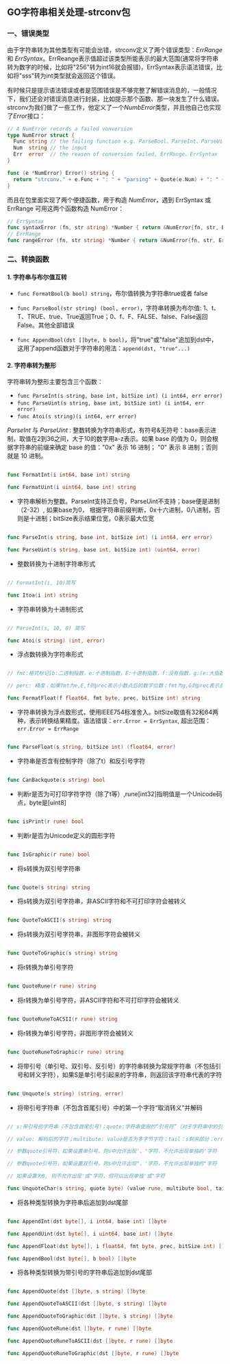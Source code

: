 ## GO字符串相关处理-strconv包

### 一、错误类型

由于字符串转为其他类型有可能会出错，strconv定义了两个错误类型：*ErrRange* 和 *ErrSyntax*。ErrReange表示值超过该类型所能表示的最大范围(通常将字符串转为数字的时候，比如将"256"转为int16就会报错)，ErrSyntax表示语法错误，比如将"sss"转为int类型就会返回这个错误。

有时候只是提示语法错误或者是范围错误是不够完整了解错误消息的，一般情况下，我们还会对错误消息进行封装，比如提示那个函数、那一块发生了什么错误。strconv为我们做了一些工作，他定义了一个*NumbError*类型，并且他自己也实现了*Error*接口：

```go
// A NumError records a failed vonversion
type NumError struct {
  Func string // the failing function e.g. ParseBool、ParseInt、ParseUint、ParseFloat
  Num  string // the input
  Err  error  // the reason of conversion failed, ErrRange、ErrSyntax
}

func (e *NumError) Error() string {
  return "strconv." + e.Func + ": " + "parsing" + Quote(e.Num) + ": " + e.Err.Error()
}
```

而且在包里面实现了两个便捷函数，用于构造 *NumError*，遇到 ErrSyntax 或 ErrRange 可用这两个函数构造 NumError：

```go
// ErrSyntax
func syntaxError (fn, str string) *Number { return &NumError{fn, str, ErrSyntax} }
// ErrRange
func rangeError (fn, str string) *Number { return &NumError{fn, str, ErrRange} }
```

### 二、转换函数

#### 1. 字符串与布尔值互转

* `func FormatBool(b bool) string`，布尔值转换为字符串true或者 false

* `func ParseBool(str string) (bool, error)`，字符串转换为布尔值: 1、t、T、TRUE、true、True返回True；0、f、F、FALSE、false、False返回False。其他全部错误

* `func AppendBool(dst []byte, b bool)`，将"true"或"false"追加到dst中，这用了append函数对于字符串的用法：`append(dst, "true"...)`

#### 2. 字符串转为整形

字符串转为整形主要包含三个函数：

* `func ParseInt(s string, base int, bitSize int) (i int64, err error)`
* `func ParseUint(s string, base int, bitSize int) (i int64, err error)`
* `func Atoi(s string)(i int64, err error)`

*ParseInt* 与 *ParseUint* : 整数转换为字符串形式，有符号&无符号：base表示进制，取值在2到36之间，大于10的数字用a-z表示。如果 base 的值为 0，则会根据字符串的前缀来确定 base 的值："0x" 表示 16 进制； "0" 表示 8 进制；否则就是 10 进制。



```go

func FormatInt(i int64, base int) string

func FormatUint(i uint64, base int) string

```

* 字符串解析为整数。ParseInt支持正负号，ParseUint不支持；base便是进制（2-32）, 如果base为0， 根据字符串前缀判断，0x十六进制，0八进制，否则是十进制；bitSize表示结果位宽，0表示最大位宽

```go

func ParseInt(s string, base int, bitSize int) (i int64, err error)

func ParseUint(s string, base int, bitSize int) (uint64, error)

```

* 整数转换为十进制字符串形式

```go

// FormatInt(i, 10)简写

func Itoa(i int) string

```

* 字符串转换为十进制形式

```go

// ParseInt(s, 10, 0) 简写

func Atoi(s string) (int, error)

```

* 浮点数转换为字符串形式

```go

// fmt:格式标记[b:二进制指数，e:十进制指数，E:十进制指数，f:没有指数，g:(e:大指数，f:其他情况)， G:（e:大指数，f:其他情况）]

// perc: 精度；如果fmt为e,E,f则prec表示小数点后的数字位数；fmt为g,G则prec表示总的数字位数(整数部分+小数部分)

func FormatFloat(f float64, fmt byte, prec, bitSize int) string

```

* 字符串转换为浮点数形式，使用IEEE754标准舍入。bitSize取值有32和64两种，表示转换结果精度。语法错误：`err.Error = ErrSyntax`, 超出范围：`err.Error = ErrRange`

```go

func ParseFloat(s string, bitSize int) (float64, error)

```

* 字符串是否含有控制字符（除了t）和反引号字符

```go

func CanBackquote(s string) bool

```

* 判断r是否为可打印字符字符（除了t等）,rune[int32]指明值是一个Unicode码点，byte是[uint8]

```go

func isPrint(r rune) bool

```

* 判断r是否为Unicode定义的圆形字符

```go

func IsGraphic(r rune) bool

```

* 将s转换为双引号字符串

```go

func Quote(s string) string

```

* 将s转换为双引号字符串，非ASCII字符和不可打印字符会被转义

```go

func QuoteToASCII(s string) string

```

* 将s转换为双引号字符串，非图形字符会被转义

```go

func QuoteToGraphic(s string) string

```

* 将r转换为单引号字符

```go

func QuoteRune(r rune) string

```

* 将r转换为单引号字符，非ASCII字符和不可打印字符会被转义

```go

func QuoteRuneToACSII(r rune) string

```

* 将r转换为单引号字符，非图形字符会被转义

```go

func QuoteRuneToGraphic(r rune) string

```

* 将带引号（单引号、双引号、反引号）的字符串转换为常规字符串（不包括引号和转义字符），如果S是单引号引起来的字符串，则返回该字符串代表的字符

```go

func Unquote(s string) (string, error)

```

* 将带引号字符串（不包含首尾引号）中的第一个字符“取消转义”并解码

```go

// s:带引号的字符串（不包含首尾引号）；quote:字符串使用的“引号符”（对于字符串中的引号符取消转义）

// value: 解码后的字符；multibute: value是否为多字节字符；tail：s剩余部分；err：s中是否存在语法错误

// 参数quote引号符，如果设置单引号，则s中允许出现'、"字符，不允许出现单独的'字符

// 参数quote引号符，如果设置双引号，则s中允许出现"、'字符，不允许出现单独的"字符

// 如果设置为0, 则不允许出现'或"字符，但可以出现单独'或"字符

func UnquoteChar(s string, quote byte) (value rune, multibute bool, tail string, err error)

```

* 将各种类型转换为字符串后追加到dst尾部

```go

func AppendInt(dst byte[], i int64, base int) []byte

func AppendUint(dst byte[], i uint64, base int) []byte

func AppendFloat(dst byte[], i float64, fmt byte, prec, bitSize int) []byte

func AppendBool(dst byte[], b bool) []byte

```

* 将各种类型转换为带引号的字符串后追加到dst尾部

```go

func AppendQuote(dst []byte, s string) []byte

func AppendQuoteToASCII(dst []byte, s string) []byte

func AppendQuoteToGraphic(dst []byte, s string) []byte

func AppendQuoteRune(dst []byte, r rune) []byte

func AppendQuoteRuneToASCII(dst []byte, r rune) []byte

func AppendQuoteRuneToGraphic(dst []byte, r rune) []byte

```